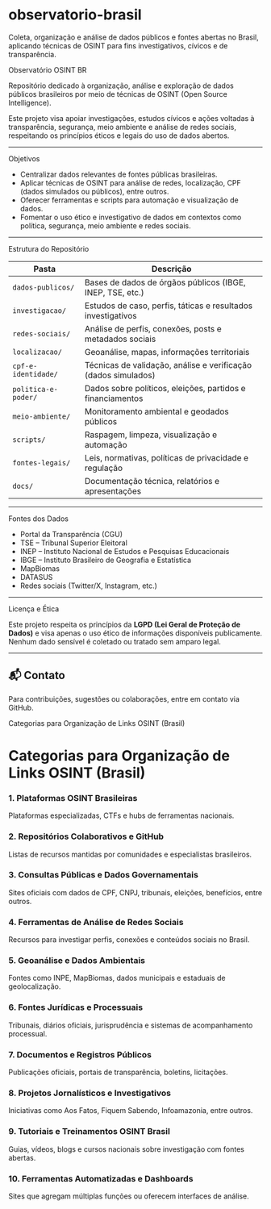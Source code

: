 # observatorio-brasil
 Coleta, organização e análise de dados públicos e fontes abertas no Brasil, aplicando técnicas de OSINT para fins investigativos, cívicos e de transparência.

 Observatório OSINT BR

Repositório dedicado à organização, análise e exploração de dados públicos brasileiros por meio de técnicas de OSINT (Open Source Intelligence).

Este projeto visa apoiar investigações, estudos cívicos e ações voltadas à transparência, segurança, meio ambiente e análise de redes sociais, respeitando os princípios éticos e legais do uso de dados abertos.

---

 Objetivos

- Centralizar dados relevantes de fontes públicas brasileiras.
- Aplicar técnicas de OSINT para análise de redes, localização, CPF (dados simulados ou públicos), entre outros.
- Oferecer ferramentas e scripts para automação e visualização de dados.
- Fomentar o uso ético e investigativo de dados em contextos como política, segurança, meio ambiente e redes sociais.

---

 Estrutura do Repositório

| Pasta | Descrição |
|-------|-----------|
| `dados-publicos/` | Bases de dados de órgãos públicos (IBGE, INEP, TSE, etc.) |
| `investigacao/` | Estudos de caso, perfis, táticas e resultados investigativos |
| `redes-sociais/` | Análise de perfis, conexões, posts e metadados sociais |
| `localizacao/` | Geoanálise, mapas, informações territoriais |
| `cpf-e-identidade/` | Técnicas de validação, análise e verificação (dados simulados) |
| `politica-e-poder/` | Dados sobre políticos, eleições, partidos e financiamentos |
| `meio-ambiente/` | Monitoramento ambiental e geodados públicos |
| `scripts/` | Raspagem, limpeza, visualização e automação |
| `fontes-legais/` | Leis, normativas, políticas de privacidade e regulação |
| `docs/` | Documentação técnica, relatórios e apresentações |

---

 Fontes dos Dados

- Portal da Transparência (CGU)
- TSE – Tribunal Superior Eleitoral
- INEP – Instituto Nacional de Estudos e Pesquisas Educacionais
- IBGE – Instituto Brasileiro de Geografia e Estatística
- MapBiomas
- DATASUS
- Redes sociais (Twitter/X, Instagram, etc.)

---

Licença e Ética

Este projeto respeita os princípios da **LGPD (Lei Geral de Proteção de Dados)** e visa apenas o uso ético de informações disponíveis publicamente. Nenhum dado sensível é coletado ou tratado sem amparo legal.

---

## 📬 Contato

Para contribuições, sugestões ou colaborações, entre em contato via GitHub.

Categorias para Organização de Links OSINT (Brasil)

# Categorias para Organização de Links OSINT (Brasil)

### 1. Plataformas OSINT Brasileiras  
Plataformas especializadas, CTFs e hubs de ferramentas nacionais.

### 2. Repositórios Colaborativos e GitHub  
Listas de recursos mantidas por comunidades e especialistas brasileiros.

### 3. Consultas Públicas e Dados Governamentais  
Sites oficiais com dados de CPF, CNPJ, tribunais, eleições, benefícios, entre outros.

### 4. Ferramentas de Análise de Redes Sociais  
Recursos para investigar perfis, conexões e conteúdos sociais no Brasil.

### 5. Geoanálise e Dados Ambientais  
Fontes como INPE, MapBiomas, dados municipais e estaduais de geolocalização.

### 6. Fontes Jurídicas e Processuais  
Tribunais, diários oficiais, jurisprudência e sistemas de acompanhamento processual.

### 7. Documentos e Registros Públicos  
Publicações oficiais, portais de transparência, boletins, licitações.

### 8. Projetos Jornalísticos e Investigativos  
Iniciativas como Aos Fatos, Fiquem Sabendo, Infoamazonia, entre outros.

### 9. Tutoriais e Treinamentos OSINT Brasil  
Guias, vídeos, blogs e cursos nacionais sobre investigação com fontes abertas.

### 10. Ferramentas Automatizadas e Dashboards  
Sites que agregam múltiplas funções ou oferecem interfaces de análise.




